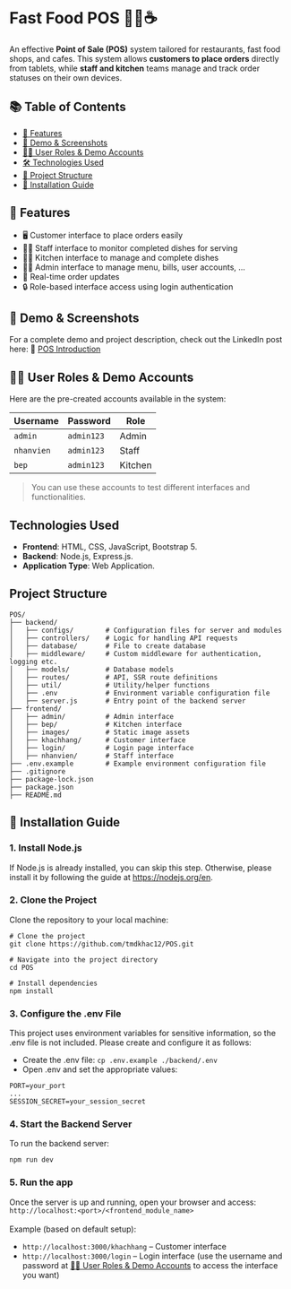 # Fast Food POS 🍔🍜☕
An effective **Point of Sale (POS)** system tailored for restaurants, fast food shops, and cafes. This system allows **customers to place orders** directly from tablets, while **staff and kitchen** teams manage and track order statuses on their own devices.

## 📚 Table of Contents

- [🌟 Features](#-features)
- [📸 Demo & Screenshots](#-demo--screenshots)
- [👩‍💼 User Roles & Demo Accounts](#-user-roles--demo-accounts)
- [🛠 Technologies Used](#-technologies-used)
- [📁 Project Structure](#-project-structure)
- [🔧 Installation Guide](#-installation-guide)

## 🌟 Features

- 🖥️ Customer interface to place orders easily
- 👩‍💼 Staff interface to monitor completed dishes for serving
- 🧑‍🍳 Kitchen interface to manage and complete dishes
- 🧑‍💼 Admin interface to manage menu, bills, user accounts, ...
- 🧾 Real-time order updates
- 🔒 Role-based interface access using login authentication

## 📸 Demo & Screenshots

For a complete demo and project description, check out the LinkedIn post here:
🔗 [POS Introduction]()

## 👩‍💼 User Roles & Demo Accounts
Here are the pre-created accounts available in the system:

| Username  | Password   | Role       |
|-----------|------------|------------|
| `admin`   | `admin123` | Admin      |
| `nhanvien`| `admin123` | Staff      |
| `bep`     | `admin123` | Kitchen    |

> You can use these accounts to test different interfaces and functionalities.

## Technologies Used
- **Frontend**: HTML, CSS, JavaScript, Bootstrap 5.  
- **Backend**: Node.js, Express.js.  
- **Application Type**: Web Application.

## Project Structure 
```
POS/
├── backend/
│   ├── configs/        # Configuration files for server and modules
│   ├── controllers/    # Logic for handling API requests
│   ├── database/       # File to create database
│   ├── middleware/     # Custom middleware for authentication, logging etc.
│   ├── models/         # Database models 
│   ├── routes/         # API, SSR route definitions
│   ├── util/           # Utility/helper functions
│   ├── .env            # Environment variable configuration file
│   ├── server.js       # Entry point of the backend server
├── frontend/
│   ├── admin/          # Admin interface
│   ├── bep/            # Kitchen interface
│   ├── images/         # Static image assets
│   ├── khachhang/      # Customer interface
│   ├── login/          # Login page interface
│   ├── nhanvien/       # Staff interface
├── .env.example        # Example environment configuration file
├── .gitignore          
├── package-lock.json   
├── package.json        
├── README.md           

```  

## 🔧 Installation Guide

### 1. Install Node.js
If Node.js is already installed, you can skip this step. Otherwise, please install it by following the guide at https://nodejs.org/en. 

### 2. Clone the Project
Clone the repository to your local machine:
```
# Clone the project
git clone https://github.com/tmdkhac12/POS.git

# Navigate into the project directory
cd POS

# Install dependencies
npm install
```

### 3. Configure the .env File
This project uses environment variables for sensitive information, so the .env file is not included. Please create and configure it as follows:

- Create the .env file: `cp .env.example ./backend/.env`
- Open .env and set the appropriate values:
```
PORT=your_port
...
SESSION_SECRET=your_session_secret
```

### 4. Start the Backend Server
To run the backend server:
```
npm run dev 
```

### 5. Run the app
Once the server is up and running, open your browser and access:
`http://localhost:<port>/<frontend_module_name>`<br><br>
Example (based on default setup):
- `http://localhost:3000/khachhang` – Customer interface
- `http://localhost:3000/login` – Login interface (use the username and password at [👩‍💼 User Roles & Demo Accounts](#-user-roles--demo-accounts) to access the interface you want)